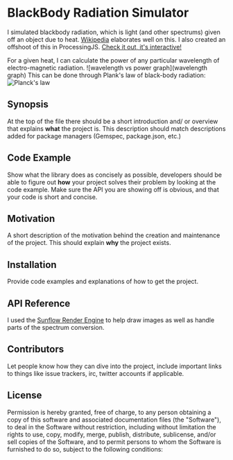 # BlackBody Radiation Simulator
I simulated blackbody radiation, which is light (and other spectrums) given off an object due to heat. [Wikipedia](https://en.wikipedia.org/wiki/Black-body_radiation) elaborates well on this. 
I also created an offshoot of this in ProcessingJS.  [Check it out, it's interactive!](khan)  

For a given heat, I can calculate the power of any particular wavelength of electro-magnetic radiation. 
![wavelength vs power graph](wavelength graph)
This can be done through Plank's law of black-body radiation:
![Planck's law](planck)
## Synopsis

At the top of the file there should be a short introduction and/ or overview that explains **what** the project is. This description should match descriptions added for package managers (Gemspec, package.json, etc.)

## Code Example

Show what the library does as concisely as possible, developers should be able to figure out **how** your project solves their problem by looking at the code example. Make sure the API you are showing off is obvious, and that your code is short and concise.

## Motivation

A short description of the motivation behind the creation and maintenance of the project. This should explain **why** the project exists.

## Installation

Provide code examples and explanations of how to get the project.

## API Reference

I used the [Sunflow Render Engine](http://sunflow.sourceforge.net/docs/javadoc/) to help draw images as well as handle parts of the spectrum conversion.


## Contributors

Let people know how they can dive into the project, include important links to things like issue trackers, irc, twitter accounts if applicable.

## License

Permission is hereby granted, free of charge, to any person obtaining a copy of this software and associated documentation files (the "Software"), to deal in the Software without restriction, including without limitation the rights to use, copy, modify, merge, publish, distribute, sublicense, and/or sell copies of the Software, and to permit persons to whom the Software is furnished to do so, subject to the following conditions:

[wavelength graph]: images/wavelengthGraph.svg
[plank]: images/planck.svg
[khan]: https://www.khanacademy.org/computer-programming/black-body-radiation-simulator/4530109545316352 "ProcessingJS version of program"
